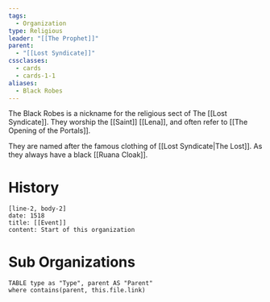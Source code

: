 ```yaml
---
tags:
  - Organization
type: Religious
leader: "[[The Prophet]]"
parent:
  - "[[Lost Syndicate]]"
cssclasses:
  - cards
  - cards-1-1
aliases:
  - Black Robes
---
```

The Black Robes is a nickname for the religious sect of The [[Lost Syndicate]]. They worship the [[Saint]] [[Lena]], and often refer to [[The Opening of the Portals]].

They are named after the famous clothing of [[Lost Syndicate|The Lost]]. As they always have a black [[Ruana Cloak]].
# History

```timeline-labeled
[line-2, body-2]
date: 1518
title: [[Event]]
content: Start of this organization

```
# Sub Organizations
```dataview
TABLE type as "Type", parent AS "Parent"
where contains(parent, this.file.link)
```
